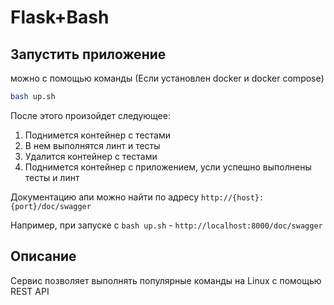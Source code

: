 # Flask+Bash

## Запустить приложение

можно с помощью команды (Если установлен docker и docker compose)

```bash
bash up.sh
```
После этого произойдет следующее:
1. Поднимется контейнер с тестами
2. В нем выполнятся линт и тесты
3. Удалится контейнер с тестами
4. Поднимется контейнер с приложением, усли успешно выполнены тесты и линт

Документацию апи можно найти по адресу
```http://{host}:{port}/doc/swagger```

Например, при запуске с `bash up.sh` - ```http://localhost:8000/doc/swagger```


## Описание
Сервис позволяет выполнять популярные команды на Linux с помощью REST API

